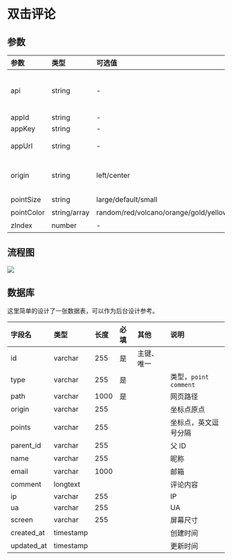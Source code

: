 # 双击评论

## 参数

| 参数 | 类型 | 可选值 | 默认值 | 说明 |
|:---|:---|:---|:---|:---|
| api | string | - | - | 接口地址，和 appId,appKey 二选一，优先于 appId,appKey |
| appId | string | - | - | LeanCloud AppId |
| appKey | string | - | - | LeanCloud AppKey |
| appUrl | string | - | - | LeanCloud 绑定域名 |
| origin | string | left/center | center | 坐标点原点，`left: [0, 0]` `center: [window.innerWidth / 2, 0]` |
| pointSize | string | large/default/small | default | 坐标点尺寸 |
| pointColor | string/array | random/red/volcano/orange/gold/yellow/lime/green/cyan/blue/geekblue/purple/magenta | random | 坐标点颜色 |
| zIndex | number | - | 999 | 坐标点层级 |

## 流程图

![](http://assets.processon.com/chart_image/5fc5bf5a7d9c082f44848884.png)

## 数据库

这里简单的设计了一张数据表，可以作为后台设计参考。

| 字段名 | 类型 | 长度 | 必填 | 其他 | 说明 |
|:---|:---|:---|:---|:---|:---|
| id | varchar | 255 | 是 | 主键、唯一 |  |
| type | varchar | 255 | 是 |  | 类型，`point` `comment` |
| path | varchar | 1000 | 是 |  | 网页路径 |
| origin | varchar | 255 |  |  | 坐标点原点 |
| points | varchar | 255 |  |  | 坐标点，英文逗号分隔 |
| parent_id | varchar | 255 |  |  | 父 ID |
| name | varchar | 255 |  |  | 昵称 |
| email | varchar | 1000 |  |  | 邮箱 |
| comment | longtext |  |  |  | 评论内容 |
| ip | varchar | 255 |  |  | IP |
| ua | varchar | 255 |  |  | UA |
| screen | varchar | 255 |  |  | 屏幕尺寸 |
| created_at | timestamp |  |  |  | 创建时间 |
| updated_at | timestamp |  |  |  | 更新时间 |
